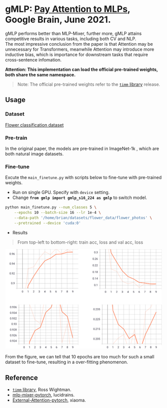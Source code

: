 # gMLP: [Pay Attention to MLPs](https://arxiv.org/abs/2105.08050), Google Brain, June 2021.
gMLP performs better than MLP-Mixer, further more, gMLP attains competitive results in various tasks, including both CV and NLP. \
The most impressive conclusion from the paper is that Attention may be unnecessary for Transformers, 
meanwhile Attention may introduce more inductive bias, which is importance for downstream tasks that require cross-sentence infomation.

**Attention: This implementation can load the official pre-trained weights, both share the same namespace.**
> Note: The official pre-trained weights refer to the [```timm``` library](https://github.com/rwightman/pytorch-image-models) release.

## Usage
### Dataset
[Flower classification dataset](http://download.tensorflow.org/example_images/flower_photos.tgz)

### Pre-train
In the original paper, the models are pre-trained in ImageNet-1k , which are both natural image datasets.

### Fine-tune
Excute the ```main_finetune.py``` with scripts below to fine-tune with pre-trained weights.
* Run on single GPU. Specify with ```device``` setting.
* Change **```from gmlp import gmlp_s16_224 as gmlp```** to switch model.
```bash
python main_finetune.py --num_classes 5 \
    --epochs 10 --batch-size 16 --lr 1e-4 \
    --data-path '/home/brian/datasets/flower_data/flower_photos' \
    --pretrained --device 'cuda:0'
```

* Results

> From top-left to bottom-right: train acc, loss and val acc, loss
<p align="center">
<img src="result.png" width="800">
</p>

From the figure, we can tell that 10 epochs are too much for such a small dataset to fine-tune, resulting in a over-fitting phenomenon.

## Reference
- [```timm``` library](https://github.com/rwightman/pytorch-image-models), Ross Wightman.
- [mlp-mixer-pytorch](https://github.com/lucidrains/mlp-mixer-pytorch), lucidrains.
- [External-Attention-pytorch](https://github.com/xmu-xiaoma666/External-Attention-pytorch), xiaoma.